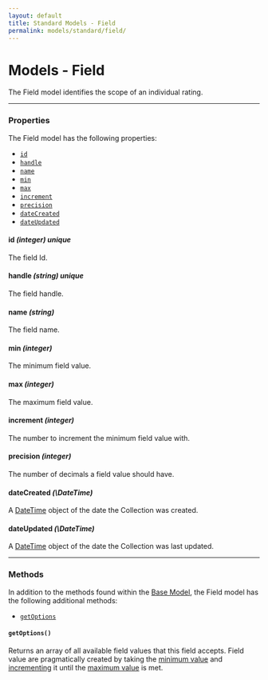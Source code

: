 ```yaml
---
layout: default
title: Standard Models - Field
permalink: models/standard/field/
---
```


# Models - Field
The Field model identifies the scope of an individual rating.

---

### Properties
The Field model has the following properties:

* [`id`](#id-integer-unique)
* [`handle`](#handle-string-unique)
* [`name`](#name-string)
* [`min`](#min-integer)
* [`max`](#max-integer)
* [`increment`](#increment-integer)
* [`precision`](#precision-integer)
* [`dateCreated`](#datecreated-datetime)
* [`dateUpdated`](#dateupdated-datetime)

#### id *(integer) unique*
The field Id.

#### handle *(string) unique*
The field handle.

#### name *(string)*
The field name.

#### min *(integer)*
The minimum field value.

#### max *(integer)*
The maximum field value.

#### increment *(integer)*
The number to increment the minimum field value with.

#### precision *(integer)*
The number of decimals a field value should have.

#### dateCreated *(\DateTime)*
A [DateTime][] object of the date the Collection was created.

#### dateUpdated *(\DateTime)*
A [DateTime][] object of the date the Collection was last updated.

---

### Methods
In addition to the methods found within the [Base Model][], the Field model has the following additional methods:

* [`getOptions`](#getoptions)

#### `getOptions()`
Returns an array of all available field values that this field accepts.  Field value are pragmatically created by taking the [minimum value](#min-integer) and [incrementing](#increment-integer) it until the [maximum value](#max-integer) is met.

[Base Model]: base_model_link "Base Model"
[DateTime]: base_model_link "DateTime Class"